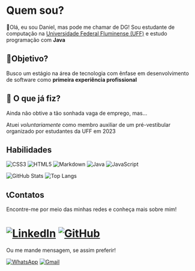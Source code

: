 # Quem sou?

👋Olá, eu sou Daniel, mas pode me chamar de DG!
Sou estudante de computação na [Universidade Federal Fluminense (UFF)](https://www.uff.br) e estudo programação com **Java**

## 🎯Objetivo?
Busco um estágio na área de tecnologia com ênfase em desenvolvimento de software como **primeira experiência profissional**

## 🤔 O que já fiz?
Ainda não obtive a tão sonhada vaga de emprego, mas...

Atuei *voluntariamente* como membro auxiliar de um pré-vestibular organizado por estudantes da UFF em 2023

## Habilidades

![CSS3](https://img.shields.io/badge/CSS3-1572B6?style=for-the-badge&logo=css3&logoColor=white)
![HTML5](https://img.shields.io/badge/HTML5-E34F26?style=for-the-badge&logo=html5&logoColor=white)
![Markdown](https://img.shields.io/badge/Markdown-000?style=for-the-badge&logo=markdown)
![Java](https://img.shields.io/badge/java-%23ED8B00.svg?style=for-the-badge&logo=openjdk&logoColor=white)
![JavaScript](https://img.shields.io/badge/JavaScript-F7DF1E?style=for-the-badge&logo=javascript&logoColor=black)

![GitHub Stats](https://github-readme-stats.vercel.app/api?username=DG-DanielRamos&theme=transparent&bg_color=001&border_color=31A9DC&show_icons=true&icon_color=3FA3DC&title_color=C2D5F&text_color=FFF)
![Top Langs](https://github-readme-stats-git-masterrstaa-rickstaa.vercel.app/api/top-langs/?username=DG-Danieldev&layout=compact&bg_color=001&border_color=31A9DC&title_color=C2D5F&text_color=FFF)


## 📞**Contatos**
Encontre-me por meio das minhas redes e conheça mais sobre mim!

[![LinkedIn](https://img.shields.io/badge/LinkedIn-0077B5?style=for-the-badge&logo=linkedin&logoColor=white)](https://www.linkedin.com/in/dg-danieldev/)
[![GitHub](https://img.shields.io/badge/GitHub-100000?style=for-the-badge&logo=github&logoColor=white)](https://github.com/DG-DanielDev)
=
Ou me mande mensagem, se assim preferir!

[![WhatsApp](https://img.shields.io/badge/WhatsApp-25D366?style=for-the-badge&logo=whatsapp&logoColor=white)](https://wa.me/5521974796849)
[![Gmail](https://img.shields.io/badge/Gmail-333333?style=for-the-badge&logo=gmail&logoColor=red)](mailto:danielramososielrodrigues@gmail.com)
